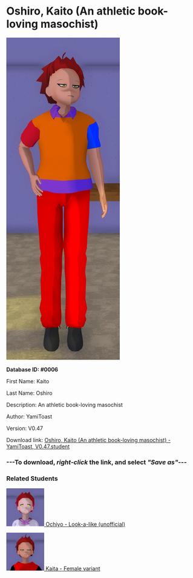 # Oshiro, Kaito (An athletic book-loving masochist)

<img src="Files/Images/Oshiro, Kaito (An athletic book-loving masochist).png" title="Oshiro, Kaito (An athletic book-loving masochist) - YamiToast, V0.47">

**Database ID: #0006**

First Name: Kaito

Last Name: Oshiro

Description: An athletic book-loving masochist

Author: YamiToast

Version: V0.47

Download link: <a href="https://raw.githubusercontent.com/Arbiter1223/Daigaku-Gurashi-Custom-Students/master/Files/Studen%20Files/Oshiro%2C%20Kaito%20(An%20athletic%20book-loving%20masochist)%20-%20YamiToast%2C%20V0.47.student">Oshiro, Kaito (An athletic book-loving masochist) - YamiToast, V0.47.student</a>

### ---**To download, _right-click_ the link, and select _"Save as"_**---

### Related Students

<a href="Asuhara, Ochiyo (A peculiar girl who is sometimes mistaken for Kaito).md"><img src="Files/Thumbs/Asuhara, Ochiyo (A peculiar girl who is sometimes mistaken for Kaito).png" height="100" width="100" title="Asuhara, Ochiyo (A peculiar girl who is sometimes mistaken for Kaito) - Rando Studenta, V0.47"></a><a href="Asuhara, Ochiyo (A peculiar girl who is sometimes mistaken for Kaito).md"> Ochiyo - Look-a-like (unofficial)</a>

<a href="Oshiro, Kaita (A female athletic book-loving masochist).md"><img src="Files/Thumbs/Oshiro, Kaita (A female athletic book-loving masochist).png" height="100" width="100" title="Oshiro, Kaita (A female athletic book-loving masochist) - Camden, V0.47"></a><a href="Oshiro, Kaita (A female athletic book-loving masochist).md"> Kaita - Female variant</a>

